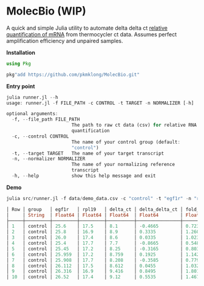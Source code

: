 # MolecBio (WIP)
A quick and simple Julia utility to automate delta delta ct [relative quantification of mRNA](https://en.wikipedia.org/wiki/Real-time_polymerase_chain_reaction) from thermocycler ct data. Assumes perfect amplification efficiency and unpaired samples.


<b>Installation</b>
```julia
using Pkg

pkg"add https://github.com/pkmklong/MolecBio.git"
```

<b>Entry point</b>
```julia
julia runner.jl --h
usage: runner.jl -f FILE_PATH -c CONTROL -t TARGET -n NORMALIZER [-h]

optional arguments:
  -f, --file_path FILE_PATH
                        The path to raw ct data (csv) for relative RNA
                        quantification
  -c, --control CONTROL
                        The name of your control group (default:
                        "control")
  -t, --target TARGET   The name of your target transcript
  -n, --normalizer NORMALIZER
                        The name of your normalizing reference
                        transcript
  -h, --help            show this help message and exit
```

<b>Demo</b>
```julia
julia src/runner.jl -f data/demo_data.csv -c "control" -t "egf1r" -n "rpl19" 

│ Row │ group   │ egf1r   │ rpl19   │ delta_ct │ delta_delta_ct │ fold_change │
│     │ String  │ Float64 │ Float64 │ Float64  │ Float64        │ Float64     │
├─────┼─────────┼─────────┼─────────┼──────────┼────────────────┼─────────────┤
│ 1   │ control │ 25.6    │ 17.5    │ 8.1      │ -0.4665        │ 0.723718    │
│ 2   │ control │ 25.8    │ 16.9    │ 8.9      │ 0.3335         │ 1.26007     │
│ 3   │ control │ 26.0    │ 17.4    │ 8.6      │ 0.0335         │ 1.02349     │
│ 4   │ control │ 25.4    │ 17.7    │ 7.7      │ -0.8665        │ 0.548476    │
│ 5   │ control │ 25.45   │ 17.2    │ 8.25     │ -0.3165        │ 0.803016    │
│ 6   │ control │ 25.959  │ 17.2    │ 8.759    │ 0.1925         │ 1.14274     │
│ 7   │ control │ 25.908  │ 17.7    │ 8.208    │ -0.3585        │ 0.779975    │
│ 8   │ control │ 26.112  │ 17.5    │ 8.612    │ 0.0455         │ 1.03204     │
│ 9   │ control │ 26.316  │ 16.9    │ 9.416    │ 0.8495         │ 1.80188     │
│ 10  │ control │ 26.52   │ 17.4    │ 9.12     │ 0.5535         │ 1.46764     │
```
